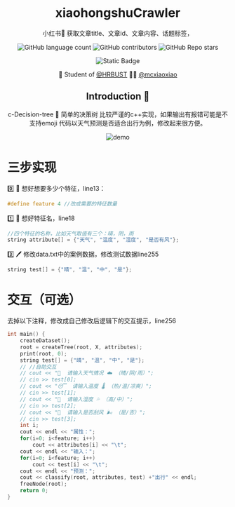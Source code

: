 

<div align=center>

# xiaohongshuCrawler
 小红书📕 获取文章title、文章id、文章内容、话题标签，
 
![GitHub language count](https://img.shields.io/github/languages/count/mcxiaoxiao/c-Decision-tree)
![GitHub contributors](https://img.shields.io/github/contributors/mcxiaoxiao/c-Decision-tree)
![GitHub Repo stars](https://img.shields.io/github/stars/mcxiaoxiao/c-Decision-tree)
</br>

![Static Badge](https://img.shields.io/badge/c++-blue)

:school: Student of [@HRBUST](https://hrbust.edu.cn)
:man_technologist: [@mcxiaoxiao](https://github.com/mcxiaoxiao)

## Introduction :raised_hands:




c-Decision-tree 🌳 简单的决策树
比较严谨的c++实现，如果输出有报错可能是不支持emoji
代码以天气预测是否适合出行为例，修改起来很方便。


 ![demo](https://github.com/mcxiaoxiao/c-Decision-tree/blob/master/demo.png)

</div>
 
 
# 三步实现

0️⃣ 🤔 想好想要多少个特征，line13：
```c++
#define feature 4 //改成需要的特征数量
```

1️⃣ 🤔 想好特征名，line18
```c++
//四个特征的名称，比如天气取值有三个：晴，阴，雨 
string attribute[] = {"天气", "温度", "湿度", "是否有风"};
```

3️⃣ 🖊 修改data.txt中的案例数据，修改测试数据line255
```c++
string test[] = {"晴", "温", "中", "是"};
```

 
# 交互（可选）
去掉以下注释，修改成自己修改后逻辑下的交互提示，line256
```c++
int main() {	
	createDataset();
	root = createTree(root, X, attributes);
	print(root, 0);
	string test[] = {"晴", "温", "中", "是"};
    // //自助交互
    // cout << "👋  请输入天气情况 ☁️ （晴/阴/雨）";
    // cin >> test[0];
    // cout << "😴  请输入温度 🌡️ （热/温/凉爽）";
    // cin >> test[1];
    // cout << "🌁  请输入湿度 💦 （高/中）";
    // cin >> test[2];
    // cout << "🚗  请输入是否刮风 🌬 （是/否）";
    // cin >> test[3];
	int i;
	cout << endl << "属性：";
	for(i=0; i<feature; i++)
		cout << attributes[i] << "\t";
	cout << endl << "输入：";
	for(i=0; i<feature; i++)
		cout << test[i] << "\t";
	cout << endl << "预测：";
	cout << classify(root, attributes, test) +"出行" << endl;
	freeNode(root);
	return 0;
}
```
